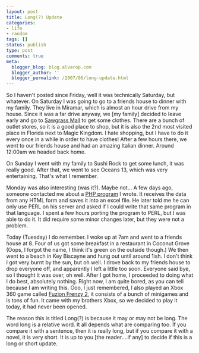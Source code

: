 ```yaml
---
layout: post
title: Long(?) Update
categories:
- life
- random
tags: []
status: publish
type: post
comments: true
meta:
  blogger_blog: blog.alvarop.com
  blogger_author: ''
  blogger_permalink: /2007/06/long-update.html
---
```

So I haven't posted since Friday, well it was technically Saturday, but whatever. On Saturday I was going to go to a friends house to dinner with my family. They live in Miramar, which is almost an hour drive from my house. Since it was a far drive anyway, we [my family] decided to leave early and go to <a href="http://www.simon.com/mall/default.aspx?ID=1262">Sawgrass Mall</a> to get some clothes. There are a bunch of outlet stores, so it is a good place to shop, but it is also the 2nd most visited place in Florida next to Magic Kingdom. I hate shopping, but I have to do it every once in a while in order to have clothes! After a few hours there, we went to our friends house and had an amazing Italian dinner. Around 12:00am we headed back home.

On Sunday I went with my family to Sushi Rock to get some lunch, it was really good. After that, we went to see Oceans 13, which was very entertaining. That's what I remember.

Monday was also interesting (was it?). Maybe not... A few days ago, someone contacted me about a <a href="http://www.apg88.com/index.php?page=apgForm">PHP program</a> I wrote. It receives the data from any HTML form and saves it into an excel file. He later told me he can only use PERL on his server and asked if I could write that same program in that language. I spent a few hours porting the program to PERL, but I was able to do it. It did require some minor changes later, but they were not a problem.

Today (Tuesday) I do remember. I woke up at 7am and went to a friends house at 8. Four of us got some breakfast in a restaurant in Coconut Grove (Oops, I forgot the name, I think it's green on the outside though.) We then went to a beach in Key Biscayne and hung out until around 1ish. I don't think I got very burnt by the sun, but oh well. I drove back to my friends house to drop everyone off, and apparently I left a little too soon. Everyone said bye, so I thought it was over, oh well. After I got home, I proceeded to doing what I do best, absolutely nothing. Right now, I am quite bored, as you can tell because I am writing this. Ooo, I just remembered, I also played an Xbox 360 game called <a href="http://www.xbox.com/en-US/games/f/fuzionfrenzy2xbox360/">Fuzion Frenzy 2</a>, it consists of a bunch of minigames and is tons of fun. It came with my brothers Xbox, so we decided to play it today, it had never been opened.

The reason this is titled Long(?) is because it may or may not be long. The word long is a relative word. It all depends what are comparing too. If you compare it with a sentence, then it is really long, but if you compare it with a novel, it is very short. It is up to you [the reader....if any] to decide if this is a long or short update.
